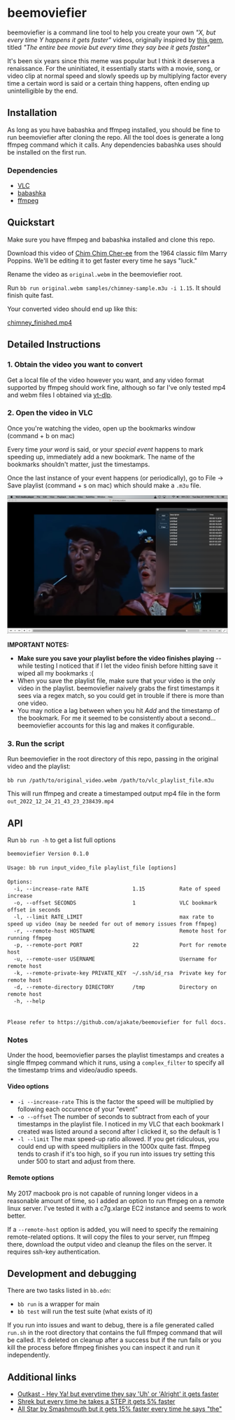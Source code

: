 # beemoviefier

beemoviefier is a command line tool to help you create your own *"X, but every time Y happens it gets faster"* videos, originally inspired by [this gem](https://www.youtube.com/watch?v=W31e9meX9S4), titled *"The entire bee movie but every time they say bee it gets faster"*

It's been six years since this meme was popular but I think it deserves a renaissance. For the uninitiated, it essentially starts with a movie, song, or video clip at normal speed and slowly speeds up by multiplying factor every time a certain word is said or a certain thing happens, often ending up unintelligible by the end.

## Installation

As long as you have babashka and ffmpeg installed, you should be fine to run beemoviefier after cloning the repo. All the tool does is generate a long ffmpeg command which it calls. Any dependencies babashka uses should be installed on the first run.

### Dependencies

- [VLC](https://www.videolan.org/vlc/)
- [babashka](https://github.com/babashka/babashka#installation)
- [ffmpeg](https://ffmpeg.org/download.html)

## Quickstart

Make sure you have ffmpeg and babashka installed and clone this repo.

Download this video of [Chim Chim Cher-ee](https://user-images.githubusercontent.com/5639575/210269642-cfb3f39a-2343-44f6-b038-891dccaa6c5a.webm) from the 1964 classic film Marry Poppins. We'll be editing it to get faster every time he says "luck."

Rename the video as `original.webm` in the beemoviefier root.

Run `bb run original.webm samples/chimney-sample.m3u -i 1.15`. It should finish quite fast.

Your converted video should end up like this:

[chimney_finished.mp4](https://user-images.githubusercontent.com/5639575/210269841-05c9551e-fbf3-4ee0-8675-1f2183d4106b.mp4)


## Detailed Instructions

### 1. Obtain the video you want to convert
Get a local file of the video however you want, and any video format supported by ffmpeg should work fine, although so far I've only tested mp4 and webm files I obtained via [yt-dlp](https://github.com/yt-dlp/yt-dlp).

### 2. Open the video in VLC

Once you're watching the video, open up the bookmarks window (command + b on mac)

Every time *your word* is said, or your *special event* happens to mark speeding up, immediately add a new bookmark. The name of the bookmarks shouldn't matter, just the timestamps.

Once the last instance of your event happens (or periodically), go to File -> Save playlist (command + s on mac) which should make a `.m3u` file.

![Screenshot of VLC with bookmarks](docs/chimney.png)

**IMPORTANT NOTES:**
- **Make sure you save your playlist before the video finishes playing** -- while testing I noticed that if I let the video finish before hitting save it wiped all my bookmarks :(
- When you save the playlist file, make sure that your video is the only video in the playlist. beemoviefier naively grabs the first timestamps it sees via a regex match, so you could get in trouble if there is more than one video.
- You may notice a lag between when you hit *Add* and the timestamp of the bookmark. For me it seemed to be consistently about a second... beemoviefier accounts for this lag and makes it configurable.

### 3. Run the script

Run beemoviefier in the root directory of this repo, passing in the original video and the playlist:

`bb run /path/to/original_video.webm /path/to/vlc_playlist_file.m3u`

This will run ffmpeg and create a timestamped output mp4 file in the form `out_2022_12_24_21_43_23_238439.mp4`

## API

Run `bb run -h` to get a list full options

```
beemoviefier Version 0.1.0

Usage: bb run input_video_file playlist_file [options]

Options:
  -i, --increase-rate RATE              1.15           Rate of speed increase
  -o, --offset SECONDS                  1              VLC bookmark offset in seconds
  -l, --limit RATE_LIMIT                               max rate to speed up video (may be needed for out of memory issues from ffmpeg)
  -r, --remote-host HOSTNAME                           Remote host for running ffmpeg
  -p, --remote-port PORT                22             Port for remote host
  -u, --remote-user USERNAME                           Username for remote host
  -k, --remote-private-key PRIVATE_KEY  ~/.ssh/id_rsa  Private key for remote host
  -d, --remote-directory DIRECTORY      /tmp           Directory on remote host
  -h, --help


Please refer to https://github.com/ajakate/beemoviefier for full docs.
```

### Notes

Under the hood, beemoviefier parses the playlist timestamps and creates a single ffmpeg command which it runs, using a `complex_filter` to specify all the timestamp trims and video/audio speeds.

#### Video options

- `-i --increase-rate` This is the factor the speed will be multiplied by following each occurence of your "event"
- `-o --offset` The number of seconds to subtract from each of your timestamps in the playlist file. I noticed in my VLC that each bookmark I created was listed around a second after I clicked it, so the default is 1
- `-l --limit` The max speed-up ratio allowed. If you get ridiculous, you could end up with speed multipliers in the 1000x quite fast. ffmpeg tends to crash if it's too high, so if you run into issues try setting this under 500 to start and adjust from there.

#### Remote options

My 2017 macbook pro is not capable of running longer videos in a reasonable amount of time, so I added an option to run ffmpeg on a remote linux server. I've tested it with a c7g.xlarge EC2 instance and seems to work better.

If a `--remote-host` option is added, you will need to specify the remaining remote-related options. It will copy the files to your server, run ffmpeg there, download the output video and cleanup the files on the server. It requires ssh-key authentication. 

## Development and debugging

There are two tasks listed in `bb.edn`:
- `bb run` is a wrapper for main
- `bb test` will run the test suite (what exists of it)

If you run into issues and want to debug, there is a file generated called `run.sh` in the root directory that contains the full ffmpeg command that will be called. It's deleted on cleanup after a success but if the run fails or you kill the process before ffmpeg finishes you can inspect it and run it independently.

## Additional links

- [Outkast - Hey Ya! but everytime they say 'Uh' or 'Alright' it gets faster](https://www.youtube.com/watch?v=WrFJdfYTH9w)
- [Shrek but every time he takes a STEP it gets 5% faster](https://www.youtube.com/watch?v=wLtBGGX8GIk)
- [All Star by Smashmouth but it gets 15% faster every time he says "the"](https://www.youtube.com/watch?v=rLz1gBKk-t8)
